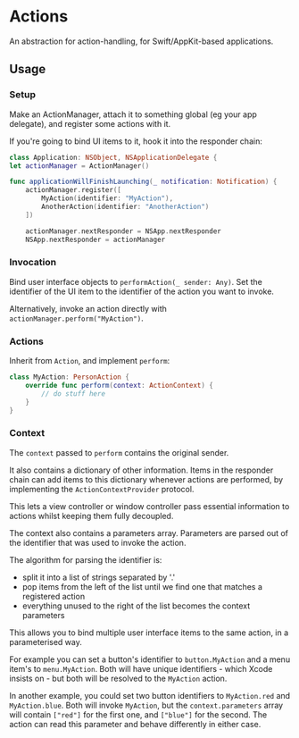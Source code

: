 # Actions

An abstraction for action-handling, for Swift/AppKit-based applications.

## Usage

### Setup

Make an ActionManager, attach it to something global (eg your app delegate), and register some actions with it.

If you're going to bind UI items to it, hook it into the responder chain:

```swift
class Application: NSObject, NSApplicationDelegate {
let actionManager = ActionManager()

func applicationWillFinishLaunching(_ notification: Notification) {
    actionManager.register([
        MyAction(identifier: "MyAction"),
        AnotherAction(identifier: "AnotherAction")
    ])

    actionManager.nextResponder = NSApp.nextResponder
    NSApp.nextResponder = actionManager
```

### Invocation

Bind user interface objects to `performAction(_ sender: Any)`. Set the identifier of the UI item to the identifier of the action you want to invoke.

Alternatively, invoke an action directly with `actionManager.perform("MyAction")`.

### Actions

Inherit from `Action`, and implement `perform`:

```swift
class MyAction: PersonAction {
    override func perform(context: ActionContext) {
        // do stuff here
    }
}
```

### Context

The `context` passed to `perform` contains the original sender.

It also contains a dictionary of other information. Items in the responder chain can add items to this dictionary whenever actions are performed, by implementing the `ActionContextProvider` protocol. 

This lets a view controller or window controller pass essential information to actions whilst keeping them fully decoupled.

The context also contains a parameters array. Parameters are parsed out of the identifier that was used to invoke the action.

The algorithm for parsing the identifier is:

- split it into a list of strings separated by '.'
- pop items from the left of the list until we find one that matches a registered action
- everything unused to the right of the list becomes the context parameters

This allows you to bind multiple user interface items to the same action, in a parameterised way.

For example you can set a button's identifier to `button.MyAction` and a menu item's to `menu.MyAction`. Both will have unique identifiers - which Xcode insists on - but both will be resolved to the `MyAction` action.

In another example, you could set two button identifiers to `MyAction.red` and `MyAction.blue`. Both will invoke `MyAction`, but the `context.parameters` array will contain `["red"]` for the first one, and `["blue"]` for the second. The action can read this parameter and behave differently in either case. 



